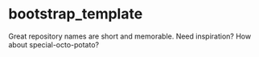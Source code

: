 # bootstrap_template
Great repository names are short and memorable. Need inspiration? How about special-octo-potato?
